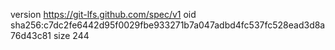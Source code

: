version https://git-lfs.github.com/spec/v1
oid sha256:c7dc2fe6442d95f0029fbe933271b7a047adbd4fc537fc528ead3d8a76d43c81
size 244
